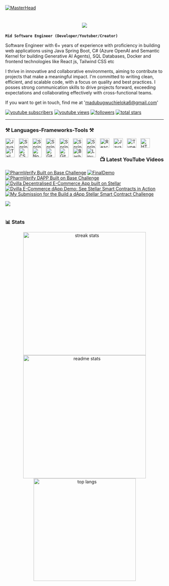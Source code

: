 
[![MasterHead](https://media.licdn.com/dms/image/D4D16AQETU_oHMfeilA/profile-displaybackgroundimage-shrink_350_1400/0/1717535297685?e=1723680000&v=beta&t=T6CLZdG11BXgtzUdv8gezqei2nrL_VLjPghh8g7JfJo)](https://linkedin.com/in/chieloka-madubugwu-java)

#
<h1 align="center">
    <img src="https://readme-typing-svg.herokuapp.com/?font=Righteous&size=35&center=true&vCenter=true&width=500&height=70&duration=4000&lines=Hi+There!+👋;+I'm+Chieloka+Madubugwu!;" />
</h1>

**`Mid Software Engineer (Developer/Youtuber/Creator)`**

Software Engineer with 6+ years of experience with proficiency in building web applications using Java Spring Boot, C# (Azure OpenAI and Semantic Kernel for building Generative AI Agents), SQL Databases, Docker and frontend technologies like React js, Tailwind CSS etc

I thrive in innovative and collaborative environments, aiming to contribute to projects that make a meaningful impact. I'm committed to writing clean, efficient, and scalable code, with a focus on quality and best practices. I posses strong communication skills to drive projects forward, exceeding expectations and collaborating effectively with cross-functional teams.

If you want to get in touch, find me at 'madubugwuchieloka6@gmail.com'

   <p align="left">
      <a href="https://www.youtube.com/@chielokacodes?sub_confirmation=1">
         <img alt="youtube subscribers" title="Subscribe to my YouTube channel" src="https://custom-icon-badges.demolab.com/youtube/channel/subscribers/UCxeidn-jDJX0699p2XM3xhA?color=%23E05D44&label=SUBSCRIBE&logo=video&logoColor=white&style=for-the-badge&labelColor=CE4630"/></a> 
      <a href="https://www.youtube.com/@chielokacodes">
         <img alt="youtube views" title="YouTube views" src="https://custom-icon-badges.demolab.com/youtube/channel/views/UCxeidn-jDJX0699p2XM3xhA?color=%23E1AD0E&logo=eye&logoColor=white&style=for-the-badge&labelColor=C79600"/></a> 
      <a href="https://github.com/Chielokacode?tab=followers">
         <img alt="followers" title="Follow me on Github" src="https://custom-icon-badges.demolab.com/github/followers/chielokacode?color=236ad3&labelColor=1155ba&style=for-the-badge&logo=person-add&label=Follow&logoColor=white"/></a>
      <a href="https://github.com/Chielokacode?tab=repositories&sort=stargazers">
         <img alt="total stars" title="Total stars on GitHub" src="https://custom-icon-badges.demolab.com/github/stars/chielokacode?color=55960c&style=for-the-badge&labelColor=488207&logo=star"/></a>
   </p>

---
 ### ⚒️ Languages-Frameworks-Tools ⚒️

<img align="left" alt="Java" width="30px" style="padding-right:10px;" src="https://cdn.jsdelivr.net/gh/devicons/devicon/icons/java/java-original.svg"/>
<img align="left" alt="Spring" width="30px" style="padding-right:10px;" src="https://cdn.jsdelivr.net/gh/devicons/devicon/icons/spring/spring-original.svg" />
<img align="left" alt="Spring" width="30px" style="padding-right:10px;" src="https://cdn.jsdelivr.net/gh/devicons/devicon/icons/csharp/csharp-original.svg" />
<img align="left" alt="Spring" width="30px" style="padding-right:10px;" src="https://cdn.jsdelivr.net/gh/devicons/devicon/icons/azure/azure-original.svg" />
<img align="left" alt="Spring" width="30px" style="padding-right:10px;" src="https://cdn.jsdelivr.net/gh/devicons/devicon/icons/dot-net/dot-net-original.svg" />
<img align="left" alt="Spring" width="30px" style="padding-right:10px; background-color: white;" src="https://cdn.jsdelivr.net/gh/devicons/devicon/icons/rust/rust-original.svg" />
<img align="left" alt="Spring" width="30px" style="padding-right:10px;" src="https://cdn.jsdelivr.net/gh/devicons/devicon/icons/solidity/solidity-plain.svg" />
<img align="left" alt="React" width="30px" style="padding-right:10px;" src="https://cdn.jsdelivr.net/gh/devicons/devicon/icons/react/react-original.svg" />
<img align="left" alt="JavaScript" width="30px" style="padding-right:10px;" src="https://cdn.jsdelivr.net/gh/devicons/devicon/icons/javascript/javascript-plain.svg" />
<img align="left" alt="TypeScript" width="30px" style="padding-right:10px;" src="https://cdn.jsdelivr.net/gh/devicons/devicon/icons/typescript/typescript-plain.svg" />
<img align="left" alt="HTML" width="30px" style="padding-right:10px;" src="https://cdn.jsdelivr.net/gh/devicons/devicon/icons/html5/html5-plain.svg" />
<img align="left" alt="Tailwind CSS" width="30px" style="padding-right:10px;" src="https://upload.wikimedia.org/wikipedia/commons/d/d5/Tailwind_CSS_Logo.svg" />
<img align="left" alt="CSS" width="30px" style="padding-right:10px;" src="https://cdn.jsdelivr.net/gh/devicons/devicon/icons/css3/css3-plain.svg" />
<img align="left" alt="NodeJS" width="30px" style="padding-right:10px;" src="https://cdn.jsdelivr.net/gh/devicons/devicon/icons/nodejs/nodejs-original.svg" />
<img align="left" alt="GitHub" width="30px" style="padding-right:10px;" src="https://cdn.jsdelivr.net/gh/devicons/devicon/icons/github/github-original.svg" />
<img align="left" alt="Git" width="30px" style="padding-right:10px;" src="https://cdn.jsdelivr.net/gh/devicons/devicon/icons/git/git-original.svg" />
<img align="left" alt="Bash" width="30px" style="padding-right:10px;" src="https://cdn.jsdelivr.net/gh/devicons/devicon/icons/bash/bash-original.svg" />
<img align="left" alt="Linux" width="30px" style="padding-right:10px;" src="https://cdn.jsdelivr.net/gh/devicons/devicon/icons/linux/linux-original.svg" />

<br />

#

### 📺 Latest YouTube Videos

<!-- BEGIN YOUTUBE-CARDS -->
[![PharmVerify Built on Base Challenge](https://ytcards.demolab.com/?id=qLiN4soAJLE&title=PharmVerify+Built+on+Base+Challenge&lang=en&timestamp=1729335132&background_color=%230d1117&title_color=%23ffffff&stats_color=%23dedede&max_title_lines=1&width=250&border_radius=5&duration=463 "PharmVerify Built on Base Challenge")](https://www.youtube.com/watch?v=qLiN4soAJLE)
[![FinalDemo](https://ytcards.demolab.com/?id=r5dS1ZzRHUw&title=FinalDemo&lang=en&timestamp=1728674878&background_color=%230d1117&title_color=%23ffffff&stats_color=%23dedede&max_title_lines=1&width=250&border_radius=5&duration=771 "FinalDemo")](https://www.youtube.com/watch?v=r5dS1ZzRHUw)
[![PharmVerify DAPP Built on Base Challenge](https://ytcards.demolab.com/?id=ZdTlOVHWtlY&title=PharmVerify+DAPP+Built+on+Base+Challenge&lang=en&timestamp=1728674866&background_color=%230d1117&title_color=%23ffffff&stats_color=%23dedede&max_title_lines=1&width=250&border_radius=5&duration=465 "PharmVerify DAPP Built on Base Challenge")](https://www.youtube.com/watch?v=ZdTlOVHWtlY)
[![Dvilla Decentralised E-Commerce App built on Stellar](https://ytcards.demolab.com/?id=JScRbujVQnU&title=Dvilla+Decentralised+E-Commerce+App+built+on+Stellar&lang=en&timestamp=1724538393&background_color=%230d1117&title_color=%23ffffff&stats_color=%23dedede&max_title_lines=1&width=250&border_radius=5&duration=523 "Dvilla Decentralised E-Commerce App built on Stellar")](https://www.youtube.com/watch?v=JScRbujVQnU)
[![Dvilla E-Commerce dApp Demo: See Stellar Smart Contracts in Action](https://ytcards.demolab.com/?id=tsdbotowpKA&title=Dvilla+E-Commerce+dApp+Demo%3A+See+Stellar+Smart+Contracts+in+Action&lang=en&timestamp=1724019672&background_color=%230d1117&title_color=%23ffffff&stats_color=%23dedede&max_title_lines=1&width=250&border_radius=5&duration=171 "Dvilla E-Commerce dApp Demo: See Stellar Smart Contracts in Action")](https://www.youtube.com/watch?v=tsdbotowpKA)
[![My Submission for the Build a dApp Stellar Smart Contract Challenge](https://ytcards.demolab.com/?id=Jsl7OfSNfOw&title=My+Submission+for+the+Build+a+dApp+Stellar+Smart+Contract+Challenge&lang=en&timestamp=1723747198&background_color=%230d1117&title_color=%23ffffff&stats_color=%23dedede&max_title_lines=1&width=250&border_radius=5&duration=926 "My Submission for the Build a dApp Stellar Smart Contract Challenge")](https://www.youtube.com/watch?v=Jsl7OfSNfOw)
<!-- END YOUTUBE-CARDS -->

[<img src="https://custom-icon-badges.demolab.com/badge/-Subscribe%20For%20More-red?style=for-the-badge&logo=video&logoColor=white"/>](https://www.youtube.com/@chielokacodes?sub_confirmation=1)

#

### 📊 Stats

<div align=center>
  <img width=390 src="https://github-readme-streak-stats-salesp07.vercel.app/?user=chielokacode&count_private=true&theme=react&border_radius=10" alt="streak stats"/>
  <img width=390 src="https://github-readme-stats-salesp07.vercel.app/api?username=chielokacode&count_private=true&show_icons=true&theme=react&rank_icon=github&border_radius=10" alt="readme stats" />
  <br/>
  <img width=325 align="center" src="https://github-readme-stats.vercel.app/api/top-langs/?username=chielokacode&hide=HTML&langs_count=8&layout=donut-vertical&theme=react&border_radius=10&size_weight=0.5&count_weight=0.5&exclude_repo=github-readme-stats" alt="top langs" />
</div>

#

[youtube]: https://youtube.com/@chielokacodes
